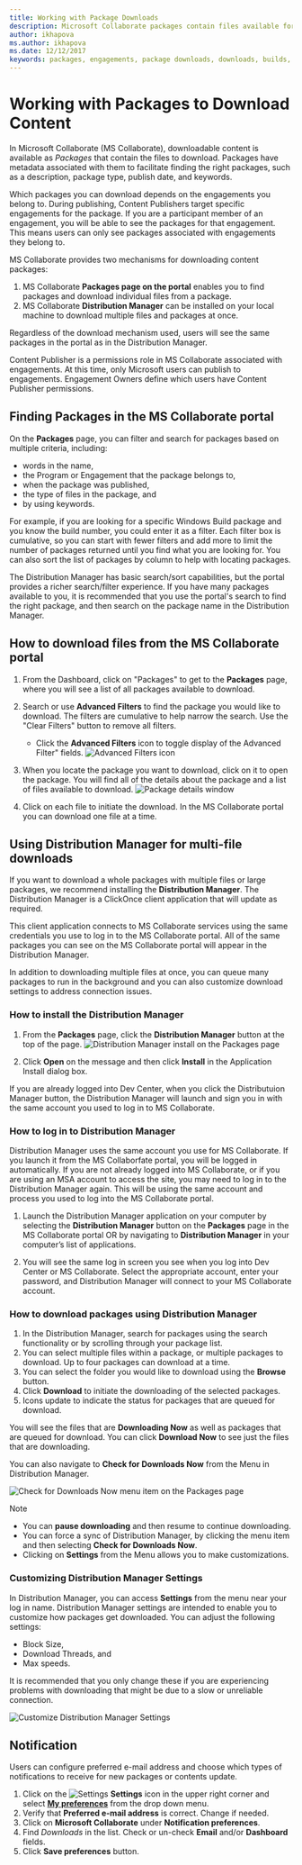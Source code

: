 ```yaml
---
title: Working with Package Downloads
description: Microsoft Collaborate packages contain files available for download and are associated with Engagements. A Distribution Manager is available to perform multi-file or bulk downloads.
author: ikhapova
ms.author: ikhapova
ms.date: 12/12/2017
keywords: packages, engagements, package downloads, downloads, builds, Collaborate permissions, Microsoft Connect
---
```


# Working with Packages to Download Content

In Microsoft Collaborate (MS Collaborate), downloadable content is available as *Packages* that contain the files to download.  Packages have metadata associated with them to facilitate finding the right packages, such as a description, package type, publish date,  and keywords.   

Which packages you can download depends on the engagements you belong to.  During publishing, Content Publishers target specific engagements for the package. If you are a participant member of an engagement, you will be able to see the packages for that engagement.  This means users can only see packages associated with engagements they belong to.

MS Collaborate provides two mechanisms for downloading content packages:
1. MS Collaborate **Packages page on the portal** enables you to find packages and download individual files from a package. 
2. MS Collaborate **Distribution Manager** can be installed on your local machine to download multiple files and packages at once.

Regardless of the download mechanism used, users will see the same packages in the portal as in the Distribution Manager.

Content Publisher is a permissions role in MS Collaborate associated with engagements.  At this time, only Microsoft users can publish to engagements. Engagement Owners define which users have Content Publisher permissions.

## Finding Packages in the MS Collaborate portal

On the **Packages** page, you can filter and search for packages based on multiple criteria, including:
- words in the name, 
- the Program or Engagement that the package belongs to, 
- when the package was published, 
- the type of files in the package, and
- by using keywords.

For example, if you are looking for a specific Windows Build package and you know the build number, you could enter it as a filter. Each filter box is cumulative, so you can start with fewer filters and add more to limit the number of packages returned until you find what you are looking for. You can also sort the list of packages by column to help with locating packages.

The Distribution Manager has basic search/sort capabilities, but the portal provides a richer search/filter experience.  If you have many packages available to you, it is recommended that you use the portal's search to find the right package, and then search on the package name in the Distribution Manager.

## How to download files from the MS Collaborate portal

1. From the Dashboard, click on "Packages" to get to the **Packages** page, where you will see a list of all packages available to download.

2. Search or use **Advanced Filters** to find the package you would like to download. The filters are cumulative to help narrow the search. Use the "Clear Filters" button to remove all filters.
	- Click the **Advanced Filters** icon to toggle display of the Advanced Filter" fields.
	![Advanced Filters icon](images/package-advanced-filter.png)
3. When you locate the package you want to download, click on it to open the package. You will find all of the details about the package and a list of files available to download.
	![Package details window](images/package-details.png)

4. Click on each file to initiate the download. In the MS Collaborate portal you can download one file at a time. 

## Using Distribution Manager for multi-file downloads

If you want to download a whole packages with multiple files or large packages, we recommend installing the **Distribution Manager**.  The Distribution Manager is a ClickOnce client application that will update as required.  

This client application connects to MS Collaborate services using the same credentials you use to log in to the MS Collaborate portal. All of the same packages you can see on the MS Collaborate portal will appear in the Distribution Manager.

In addition to downloading multiple files at once, you can queue many packages to run in the background and you can also customize download settings to address connection issues.

### How to install the Distribution Manager

1. From the **Packages** page, click the **Distribution Manager** button at the top of the page. 
	![Distribution Manager install on the Packages page](images/Distribution-Mgr-Launch.PNG)

2. Click **Open** on the message and then click **Install** in the Application Install dialog box. 

If you are already logged into Dev Center, when you click the Distributuion Manager button, the Distribution Manager will launch and sign you in with the same account you used to log in to MS Collaborate.

### How to log in to Distribution Manager

Distribution Manager uses the same account you use for MS Collaborate.  If you launch it from the MS Collaborfate portal, you will be logged in automatically.  If you are not already logged into MS Collaborate, or if you are using an MSA account to access the site, you may need to log in to the Distribution Manager again. This will be using the same account and process you used to log into the MS Collaborate portal.

1.	Launch the Distribution Manager application on your computer by selecting the **Distribution Manager** button on the **Packages** page in the MS Collaborate portal OR by navigating to **Distribution Manager** in your computer’s list of applications.

2.	You will see the same log in screen you see when you log into Dev Center or MS Collaborate. Select the appropriate account, enter your password, and Distribution Manager will connect to your MS Collaborate account.

### How to download packages using Distribution Manager

1.	In the Distribution Manager, search for packages using the search functionality or by scrolling through your package list.
2.	You can select multiple files within a package, or multiple packages to download.  Up to four packages can download at a time.
3.	You can select the folder you would like to download using the **Browse** button.
4.	Click **Download** to initiate the downloading of the selected packages.
5.	Icons update to indicate the status for packages that are queued for download.

You will see the files that are **Downloading Now** as well as packages that are queued for download.  You can click **Download Now** to see just the files that are downloading.  

You can also navigate to **Check for Downloads Now** from the Menu in Distribution Manager.

   ![Check for Downloads Now menu item on the Packages page](images/check-for-downloads.png)

> [!NOTE]
> - You can **pause downloading** and then resume to continue downloading.
> - You can force a sync of Distribution Manager, by clicking the menu item and then selecting **Check for Downloads Now**.
> - Clicking on **Settings** from the Menu allows you to make customizations. 

### Customizing Distribution Manager Settings

In Distribution Manager, you can access **Settings** from the menu near your log in name.  Distribution Manager settings are intended to enable you to customize how packages get downloaded.  You can adjust the following settings:
- Block Size, 
- Download Threads, and
- Max speeds.

It is recommended that you only change these if you are experiencing problems with downloading that might be due to a slow or unreliable connection.

![Customize Distribution Manager Settings](images/Distribution-Mgr-Settings.PNG)

## Notification

Users can configure preferred e-mail address and choose which types of notifications to receive for new packages or contents update.

1. Click on the ![Settings](images/settings.png) **Settings** icon in the upper right corner and select [**My preferences**](https://developer.microsoft.com/en-us/dashboard/engagement/preference) from the drop down menu.
2. Verify that **Preferred e-mail address** is correct. Change if needed.
3. Click on **Microsoft Collaborate** under **Notification preferences**.
4. Find *Downloads* in the list. Check or un-check **Email** and/or **Dashboard** fields.
5. Click **Save preferences** button.
